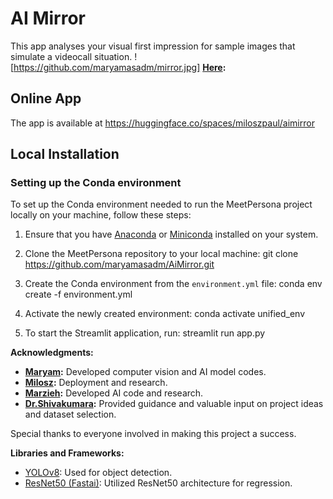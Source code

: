 # AI Mirror
This app analyses your visual first impression for sample images that simulate a videocall situation. 
![https://github.com/maryamasadm/mirror.jpg] **[Here](https://lens.monash.edu/@technology/2020/06/22/1380700/mirror-ritual-ais-role-in-reframing-viewers-emotions):**

## Online App 

The app is available at https://huggingface.co/spaces/miloszpaul/aimirror

## Local Installation

### Setting up the Conda environment

To set up the Conda environment needed to run the MeetPersona project locally on your machine, follow these steps:

1. Ensure that you have [Anaconda](https://www.anaconda.com/products/distribution) or [Miniconda](https://docs.conda.io/en/latest/miniconda.html) installed on your system.

2. Clone the MeetPersona repository to your local machine: git clone https://github.com/maryamasadm/AiMirror.git

3. Create the Conda environment from the `environment.yml` file: conda env create -f environment.yml

3. Activate the newly created environment: conda activate unified_env

4. To start the Streamlit application, run: streamlit run app.py

**Acknowledgments:**

- **[Maryam](www.linkedin.com/in/maryamasadzadeh):** Developed computer vision and AI model codes.
- **[Milosz](https://github.com/miloszpaul):** Deployment and research.
- **[Marzieh](https://www.linkedin.com/in/marzieh-goljahi-150b39265/):** Developed AI code and research.
- **[Dr.Shivakumara](https://www.linkedin.com/in/palaiahnakote-shivakumara-8b23a215/):** Provided guidance and valuable input on project ideas and dataset selection.

Special thanks to everyone involved in making this project a success.

**Libraries and Frameworks:**

- [YOLOv8](https://docs.ultralytics.com/): Used for object detection.
- [ResNet50 (Fastai)](https://github.com/fastai/fastai): Utilized ResNet50 architecture for regression.


